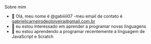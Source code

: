 Sobre mim
- 👋 Olá, meu nome é @gabiiiii07
 -meu email de contato é gabrielicarneirodeoloiveira@gmail.com.br
- 👀 eu estou interessado em aprender a programar novas linguagens
- 🌱 eu estou aprendendo a programar recentemente a linguagem de JavaScript e Scratch



<!---
gabiiiii07/gabiiiii07 is a ✨ special ✨ repository because its `README.md` (this file) appears on your GitHub profile.
You can click the Preview link to take a look at your changes.
--->
